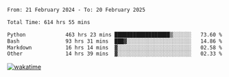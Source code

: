 <!--START_SECTION:waka-->

```txt
From: 21 February 2024 - To: 20 February 2025

Total Time: 614 hrs 55 mins

Python             463 hrs 23 mins ██████████████████▒░░░░░░   73.60 %
Bash               93 hrs 31 mins  ███▓░░░░░░░░░░░░░░░░░░░░░   14.86 %
Markdown           16 hrs 14 mins  ▓░░░░░░░░░░░░░░░░░░░░░░░░   02.58 %
Other              14 hrs 39 mins  ▓░░░░░░░░░░░░░░░░░░░░░░░░   02.33 %
```

<!--END_SECTION:waka-->
[![wakatime](https://wakatime.com/badge/user/5f89a63a-5294-4958-ad30-2b3455e63f2a.svg)](https://wakatime.com/@5f89a63a-5294-4958-ad30-2b3455e63f2a)
